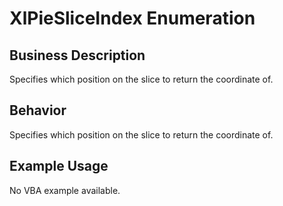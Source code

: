 # XlPieSliceIndex Enumeration

## Business Description
Specifies which position on the slice to return the coordinate of.

## Behavior
Specifies which position on the slice to return the coordinate of.

## Example Usage
No VBA example available.